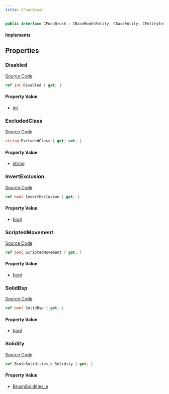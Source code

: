 ```yaml
---
title: CFuncBrush
---
```


```csharp
public interface CFuncBrush : CBaseModelEntity, CBaseEntity, CEntityInstance, ISchemaClass<CEntityInstance>, ISchemaClass<CBaseEntity>, ISchemaClass<CBaseModelEntity>, ISchemaClass<CFuncBrush>, ISchemaField, ISchemaClass, INativeHandle
```

#### Implements

## Properties

### Disabled

[Source Code](https://github.com/swiftly-solution/swiftlys2/blob/beta/managed/src/SwiftlyS2.Generated/Schemas/Interfaces/CFuncBrush.cs#L18)

```csharp
ref int Disabled { get; }
```

#### Property Value

- [int](https://learn.microsoft.com/dotnet/api/system.int32)

### ExcludedClass

[Source Code](https://github.com/swiftly-solution/swiftlys2/blob/beta/managed/src/SwiftlyS2.Generated/Schemas/Interfaces/CFuncBrush.cs#L22)

```csharp
string ExcludedClass { get; set; }
```

#### Property Value

- [string](https://learn.microsoft.com/dotnet/api/system.string)

### InvertExclusion

[Source Code](https://github.com/swiftly-solution/swiftlys2/blob/beta/managed/src/SwiftlyS2.Generated/Schemas/Interfaces/CFuncBrush.cs#L24)

```csharp
ref bool InvertExclusion { get; }
```

#### Property Value

- [bool](https://learn.microsoft.com/dotnet/api/system.boolean)

### ScriptedMovement

[Source Code](https://github.com/swiftly-solution/swiftlys2/blob/beta/managed/src/SwiftlyS2.Generated/Schemas/Interfaces/CFuncBrush.cs#L26)

```csharp
ref bool ScriptedMovement { get; }
```

#### Property Value

- [bool](https://learn.microsoft.com/dotnet/api/system.boolean)

### SolidBsp

[Source Code](https://github.com/swiftly-solution/swiftlys2/blob/beta/managed/src/SwiftlyS2.Generated/Schemas/Interfaces/CFuncBrush.cs#L20)

```csharp
ref bool SolidBsp { get; }
```

#### Property Value

- [bool](https://learn.microsoft.com/dotnet/api/system.boolean)

### Solidity

[Source Code](https://github.com/swiftly-solution/swiftlys2/blob/beta/managed/src/SwiftlyS2.Generated/Schemas/Interfaces/CFuncBrush.cs#L16)

```csharp
ref BrushSolidities_e Solidity { get; }
```

#### Property Value

- [BrushSolidities_e](/docs/api/shared/schemadefinitions/brushsolidities_e)

